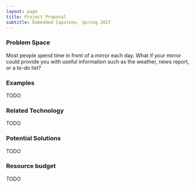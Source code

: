```yaml
---
layout: page
title: Project Proposal
subtitle: Embedded Capstone, Spring 2017
---
```


### Problem Space
Most people spend time in front of a mirror each day. What if your mirror could provide you with useful information such as the weather, news report, or a to-do list?

### Examples
TODO
<!-- #### Mirror OS -->
<!-- <center><iframe width="560" height="315" src="https://www.youtube.com/embed/8swdfbnZn9E" frameborder="0" allowfullscreen></iframe></center> -->

### Related Technology
TODO

### Potential Solutions
TODO

### Resource budget
TODO
